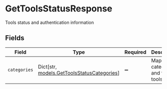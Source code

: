 # GetToolsStatusResponse

Tools status and authentication information


## Fields

| Field                                                                               | Type                                                                                | Required                                                                            | Description                                                                         |
| ----------------------------------------------------------------------------------- | ----------------------------------------------------------------------------------- | ----------------------------------------------------------------------------------- | ----------------------------------------------------------------------------------- |
| `categories`                                                                        | Dict[str, [models.GetToolsStatusCategories](../models/gettoolsstatuscategories.md)] | :heavy_minus_sign:                                                                  | Map of tool categories and their tools                                              |